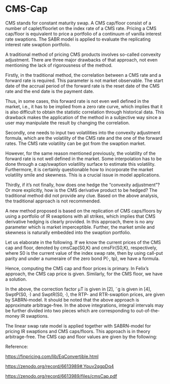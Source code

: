 # CMS-Cap

CMS stands for constant maturity swap. A CMS cap/floor consist of a number of caplet/floorlet on the index rate of a CMS rate. Pricing a CMS cap/floor is equivalent to price a portfolio of a continuum of vanilla interest rate swaptions. The SABR model is applied to evaluate the replicating interest rate swaption portfolio.

A traditional method of pricing CMS products involves so-called convexity adjustment. There are three major drawbacks of that approach, not even mentioning the lack of rigorousness of the method. 

Firstly, in the traditional method, the correlation between a CMS rate and a forward rate is required. This parameter is not market observable. The start date of the accrual period of the forward rate is the reset date of the CMS rate and the end date is the payment date. 

Thus, in some cases, this forward rate is not even well defined in the market, i.e., it has to be implied from a zero rate curve, which implies that it is also difficult to obtain the statistic correlation through historical data. This drawback makes the application of the method in a subjective way since a user may manipulate the result by changing the correlation. 

Secondly, one needs to input two volatilities into the convexity adjustment formula, which are the volatility of the CMS rate and the one of the forward rates. The CMS rate volatility can be got from the swaption market. 

However, for the same reason mentioned previously, the volatility of the forward rate is not well defined in the market. Some interpolation has to be done through a cap/swaption volatility surface to estimate this volatility. Furthermore, it is certainly questionable how to incorporate the market volatility smile and skewness. This is a crucial issue in model applications.

Thirdly, if it’s not finally, how does one hedge the “convexity adjustment”? Or more explicitly, how is the CMS derivative product to be hedged? The traditional method did not provide any clue. Based on the above analysis, the traditional approach is not recommended.

A new method proposed is based on the replication of CMS caps/floors by using a portfolio of IR swaptions with all strikes, which implies that CMS derivative hedging is clearly provided. In this approach, there is no any parameter which is market imperceptible. Further, the market smile and skewness is naturally embedded into the swaption portfolio. 

Let us elaborate in the following. If we know the current prices of the CMS cap and floor, denoted by cmsCap(S0,K) and cmsFlr(S0,K), respectively, where S0 is the current value of the index swap rate, then by using call-put parity and under a numeraire of the zero bond P(·, tp), we have a formula.

Hence, computing the CMS cap and floor prices is primary. In Felix’s approach, the CMS cap price is given. Similarly, for the CMS floor, we have a solution.

In the above, the correction factor μT is given in [2], ˜g is given in [4], SwptP(S0, ·) and SwptR(S0, ·), the RTP- and RTR-swaption prices, are given by SABRN-model. It should be noted that the above approach is approximate arbitrage-free. In the above integrations, integral intervals may be further divided into two pieces which are corresponding to out-of-the-money IR swaptions.

The linear swap rate model is applied together with SABRN-model for pricing IR swaptions and CMS caps/floors. This approach is in theory arbitrage-free. The CMS cap and floor values are given by the following:


Reference:

https://finpricing.com/lib/EqConvertible.html

https://zenodo.org/record/6613989#.Ypuv2qgpDq4

https://zenodo.org/record/6613989/files/cmsCap.pdf
